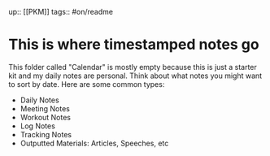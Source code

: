 up:: [[PKM]]
tags:: #on/readme 

# This is where timestamped notes go
This folder called "Calendar" is mostly empty because this is just a starter kit and my daily notes are personal. Think about what notes you might want to sort by date. Here are some common types:

- Daily Notes
- Meeting Notes
- Workout Notes
- Log Notes
- Tracking Notes
- Outputted Materials: Articles, Speeches, etc
